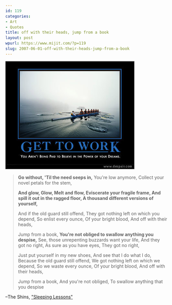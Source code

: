 ```yaml
---
id: 119
categories:
- Art
- Quotes
title: off with their heads, jump from a book
layout: post
wpurl: https://www.mijit.com/?p=119
slug: 2007-06-01-off-with-their-heads-jump-from-a-book
---
```

<a href='https://www.despair.com' title='get to work!'><img src='/images/2007/06/gettowork.jpg' alt='get to work!' /></a>

<blockquote>
<strong>Go without,
'Til the need seeps in,</strong>
You're low anymore,
Collect your novel petals for the stem,

<strong>And glow,
Glow,
Melt and flow,
Eviscerate your fragile frame,
And spill it out in the ragged floor,
A thousand different versions of yourself,</strong>

And if the old guard still offend,
They got nothing left on which you depend,
So enlist every ounce,
Of your bright blood,
And off with their heads,

Jump from a book,
<strong>You're not obliged to swallow anything you despise,</strong>
See, those unrepenting buzzards want your life,
And they got no right,
As sure as you have eyes,
They got no right,

Just put yourself in my new shoes,
And see that I do what I do,
Because the old guard still offend,
We got nothing left on which we depend,
So we waste every ounce,
Of your bright blood,
And off with their heads,

Jump from a book,
And you're not obliged,
To swallow anything that you despise</blockquote>



–The Shins, <a href="https://amazon.com/exec/obidos/ASIN/B000K2VHN2/ref=nosim/mijitcom">"Sleeping Lessons"</a>
